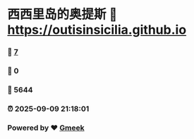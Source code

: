 # 西西里岛的奥提斯 :link: https://outisinsicilia.github.io 
### :page_facing_up: [7](https://outisinsicilia.github.io/tag.html) 
### :speech_balloon: 0 
### :hibiscus: 5644 
### :alarm_clock: 2025-09-09 21:18:01 
### Powered by :heart: [Gmeek](https://github.com/Meekdai/Gmeek)
